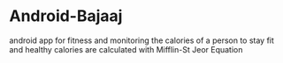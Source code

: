 # Android-Bajaaj
android app for fitness and monitoring the calories of a person to stay fit and healthy calories are calculated with Mifflin-St Jeor Equation
